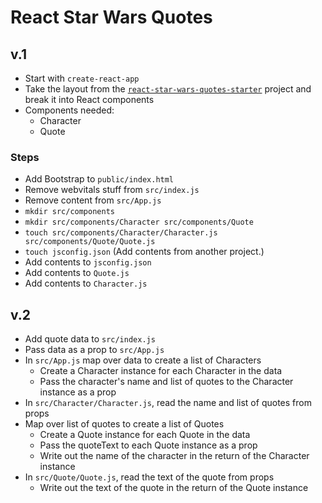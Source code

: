 # React Star Wars Quotes

## v.1
* Start with `create-react-app`
* Take the layout from the [`react-star-wars-quotes-starter`](https://github.com/cit31300/react-star-wars-quotes-starter) project and break it into React components
* Components needed:
    * Character
    * Quote

### Steps
* Add Bootstrap to `public/index.html`
* Remove webvitals stuff from `src/index.js`
* Remove content from `src/App.js`
* `mkdir src/components`
* `mkdir src/components/Character src/components/Quote`
* `touch src/components/Character/Character.js src/components/Quote/Quote.js`
* `touch jsconfig.json` (Add contents from another project.)
* Add contents to `jsconfig.json`
* Add contents to `Quote.js`
* Add contents to `Character.js`

## v.2
* Add quote data to `src/index.js`
* Pass data as a prop to `src/App.js`
* In `src/App.js` map over data to create a list of Characters
    * Create a Character instance for each Character in the data
    * Pass the character's name and list of quotes to the Character instance as a prop
* In `src/Character/Character.js`, read the name and list of quotes from props
* Map over list of quotes to create a list of Quotes
    * Create a Quote instance for each Quote in the data
    * Pass the quoteText to each Quote instance as a prop
    * Write out the name of the character in the return of the Character instance
* In `src/Quote/Quote.js`, read the text of the quote from props
    * Write out the text of the quote in the return of the Quote instance